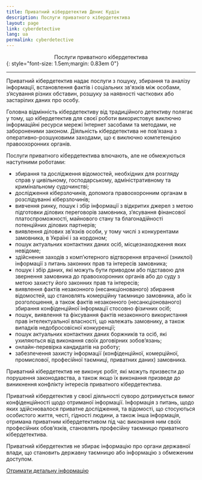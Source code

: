 ```yaml
---
title: Приватний кібердетектив Денис Кудін
description: Послуги приватного кібердетектива
layout: page
link: cyberdetective
lang: ua
permalink: cyberdetective
---
```


<center>Послуги приватного кібердетектива</center>
{: style="font-size: 1.5em;margin: 0.83em 0"}
<hr />

Приватний кібердетектив надає послуги з пошуку, збирання та аналізу інформації, встановлення фактів і соціальних зв'язків між особами, з’ясування різних обставин, розшуку за наявності часткових або застарілих даних про особу. 

Головна відмінність кібердетективу від традиційного детективу полягає у тому, що кібердетектив для своєї роботи використовує виключно інформаційні ресурси мережі Інтернет засобами та методами, не забороненими законом. Діяльність кібердетектива не пов’язана з оперативно-розшуковими заходами, що є виключно компетенцією правоохоронних органів.

Послуги приватного кібердетектива влючають, але не обмежуються наступними роботами:

* збирання та дослідження відомостей, необхідних для розгляду справ у цивільному, господарському, адміністративному та кримінальному судочинстві;
* дослідження кіберзлочинів, допомога правоохоронним органам в розслідуванні кіберзлочинів;
* вивчення ринку, пошук і збір інформації з відкритих джерел з метою підготовки ділових переговорів замовника, з’ясування фінансової платоспроможності, майнового стану та благонадійності потенційних ділових партнерів;
* виявлення ділових зв’язків особи, у тому числі з конкурентами замовника, в Україні і за кордоном;
* пошук актуальних контактних даних осіб, місцезнаходження яких невідоме;
* здійснення заходів з комп’ютерного відтворення втраченої (зниклої) інформації з питань законних прав та інтересів замовника;
* пошук і збір даних, які можуть бути приводом або підставою для звернення замовника до правоохоронних органів або до суду з метою захисту його законних прав та інтересів;
* виявлення фактів незаконного (несанкціонованого) збирання відомостей, що становлять комерційну таємницю замовника, або їх розголошення, а також фактів незаконного (несанкціонованого) збирання конфіденційної інформації стосовно фізичних осіб;
* пошук, виявлення та фіксування фактів незаконного використання прав інтелектуальної власності, що належать замовнику, а також випадків недобросовісної конкуренції;
* пошук актуальних контактних даних боржників та осіб, які ухиляються від виконання своїх договірних зобов’язань;
* онлайн-перевірка кандидатів на роботу;
* забезпечення захисту інформації (конфіденційної, комерційної, промислової, професійної таємниці, приватних даних) замовника.

Приватний кібердетектив не виконує робіт, які можуть призвести до порушення законодавства, а також якщо їх виконання призведе до виникнення конфлікту інтересів приватного кібердетектива.

Приватний кібердетектив у своєї діяльності суворо дотримується вимог конфіденційності щодо отриманої інформації. Інформація з питань, щодо яких здійснювалося приватне дослідження, та відомості, що стосуються особистого життя, честі, гідності людини, а також інша інформація, отримана приватним кібердетективом під час виконання ним своїх професійних обов’язків, становлять професійну таємницю приватного кібердетектива.

Приватний кібердетектив не збирає інформацію про органи державної влади, що становить державну таємницю або інформацію з обмеженим доступом.


[Отримати детальну інформацію](/contacts)
